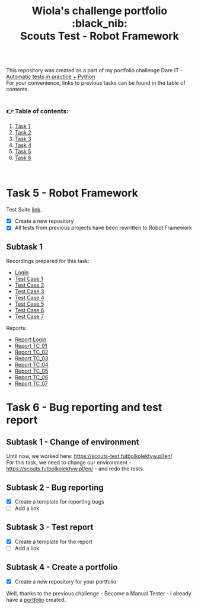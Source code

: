 <h1 align="center"> Wiola's challenge portfolio </br> :black_nib: </br> Scouts Test - Robot Framework </h1>

</br>
</br>

This repository was created as a part of my portfolio challenge Dare IT - [Automatic tests in practice + Python](https://github.com/BerylCrescent/automated_testing_challenge_portfolio_Wiola/tree/main)
</br>
For your convenience, links to previous tasks can be found in the table of contents. 
</br>
</br>


### :point_right: Table of contents:
1. [Task 1](https://github.com/BerylCrescent/automated_testing_challenge_portfolio_Wiola/tree/main#task-1---software-configuration)
2. [Task 2](https://github.com/BerylCrescent/automated_testing_challenge_portfolio_Wiola/tree/main#task-2---selectors)
3. [Task 3](https://github.com/BerylCrescent/automated_testing_challenge_portfolio_Wiola/tree/main#task-3---first-test-and-assert)
4. [Task 4](https://github.com/BerylCrescent/automated_testing_challenge_portfolio_Wiola/tree/main#task-4---refactoring-debugger-and-test-cases)
5. [Task 5](#task-5---robot-framework)
6. [Task 6](#task-6---bug-reporting-and-test-report)

</br>


# Task 5 - Robot Framework

Test Suite [link](https://drive.google.com/file/d/1GEcVJYItZNbQNKZrjFyITlg-nuz4diLE/view?usp=sharing).

- [x] Create a new repository
- [x] All tests from previous projects have been rewritten to Robot Framework

## Subtask 1

Recordings prepared for this task:
- [Login](https://drive.google.com/file/d/1hj04ye1e0B92xi7uhCGxGHExOF6WCgmb/view?usp=sharing)
- [Test Case 1](https://drive.google.com/file/d/1MfAxck89qsnVjrcJHC9ufF_V6cdxCd0B/view?usp=sharing)
- [Test Case 2](https://drive.google.com/file/d/1_qiRU04Z6EFbebodbZ8N3StM4RoTFasj/view?usp=sharing)
- [Test Case 3](https://drive.google.com/file/d/1Pbj6kS384LaneZ1VvEGGfbZTKzlC1rMn/view?usp=sharing)
- [Test Case 4](https://drive.google.com/file/d/1u0EHFRvdzceqK2u3O9TxAiowzQb06Qf4/view?usp=sharing)
- [Test Case 5](https://drive.google.com/file/d/1shEu6NEojq3UpN5HcP9fBsBIdC0-N5Z_/view?usp=sharing)
- [Test Case 6](https://drive.google.com/file/d/1gbOzpdp378ZH6y1VwGawPN9M2qWZaNNj/view?usp=sharing)
- [Test Case 7](https://drive.google.com/file/d/1xYvUCzEEyzTb917H_BwcsnoZ7xfSySPZ/view?usp=sharing)

Reports:
- [Report Login](https://drive.google.com/file/d/11m5toB-LyCBKgenhkoKitwXjpahZacoq/view?usp=sharing)
- [Report TC_01](https://drive.google.com/file/d/1GkdroOH3sUDAUF-DEiKoZ3-bd0e_WmYY/view?usp=sharing)
- [Report TC_02](https://drive.google.com/file/d/1mNzRJAxML5amZoxWKwMmG1OOhlArX-nq/view?usp=sharing)
- [Report TC_03](https://drive.google.com/file/d/1XoT0e7Wgjvb0iSFRy_NpeQOYPXaIWgAe/view?usp=sharing)
- [Report TC_04](https://drive.google.com/file/d/1H_0TRASMOr5sIftrfyUuL_ZH2vsMMiVi/view?usp=sharing)
- [Report TC_05](https://drive.google.com/file/d/1_tVuRMVacVf-QwWEsjI0h8tx_paXosb_/view?usp=sharing)
- [Report TC_06](https://drive.google.com/file/d/1kXywBB4gC9BVKwYyCd-XQLjIXmuuH7yM/view?usp=sharing)
- [Report TC_07](https://drive.google.com/file/d/1zJ7eWtrYoq5SPDHFwGWxWcqJDgEiyGq5/view?usp=sharing)
 
# Task 6 - Bug reporting and test report

## Subtask 1 - Change of environment

Until now, we worked here:
https://scouts-test.futbolkolektyw.pl/en/
<br>
For this task, we need to change our environment - https://scouts.futbolkolektyw.pl/en/ - and redo the tests. 


## Subtask 2 - Bug reporting

- [x] Create a template for reporting bugs
- [ ] Add a link 

## Subtask 3 - Test report

- [x] Create a template for the report
- [ ] Add a link

## Subtask 4 - Create a portfolio

- [x] Create a new repository for your portfolio

Well, thanks to the previous challenge - Become a Manual Tester - I already have a [portfolio](https://github.com/BerylCrescent/Portfolio) created. 
